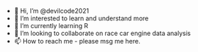 - 👋 Hi, I’m @devilcode2021
- 👀 I’m interested to learn and  understand more
- 🌱 I’m currently learning R
- 💞️ I’m looking to collaborate on race car engine data analysis
- 📫 How to reach me - please msg me here.

<!---
devilcode2021/devilcode2021 is a ✨ special ✨ repository because its `README.md` (this file) appears on your GitHub profile.
You can click the Preview link to take a look at your changes.
--->
